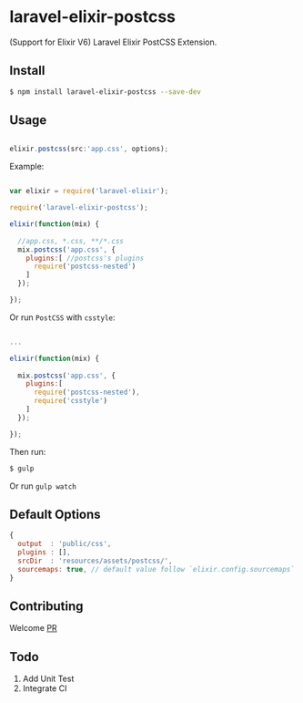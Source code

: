 # laravel-elixir-postcss
(Support for Elixir V6) Laravel Elixir PostCSS Extension.


## Install

```sh
$ npm install laravel-elixir-postcss --save-dev
```


## Usage

```javascript

elixir.postcss(src:'app.css', options);

```

Example:

```javascript

var elixir = require('laravel-elixir');

require('laravel-elixir-postcss');

elixir(function(mix) {
  
  //app.css, *.css, **/*.css    
  mix.postcss('app.css', {
    plugins:[ //postcss's plugins
      require('postcss-nested')
    ] 
  });

});

```

Or run `PostCSS` with `csstyle`:

```javascript

...

elixir(function(mix) {
  
  mix.postcss('app.css', {
    plugins:[ 
      require('postcss-nested'),
      require('csstyle')
    ] 
  });

});

```

Then run:

```sh
$ gulp
```

Or run `gulp watch`


## Default Options

```javascript
{
  output  : 'public/css',
  plugins : [],
  srcDir  : 'resources/assets/postcss/',
  sourcemaps: true, // default value follow `elixir.config.sourcemaps`
}
```


## Contributing
Welcome [PR](https://github.com/tureki/laravel-elixir-postcss/pulls)


## Todo

1. Add Unit Test
2. Integrate CI

